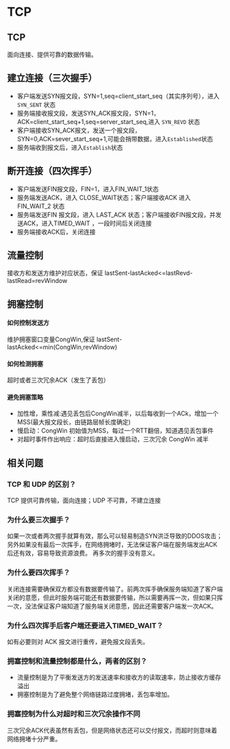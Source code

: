 # TCP

## TCP

面向连接、提供可靠的数据传输。

## 建立连接（三次握手）

* 客户端发送SYN报文段，SYN=1,seq=client\_start\_seq（其实序列号），进入 `SYN_SENT` 状态
* 服务端接收报文段，发送SYN\_ACK报文段，SYN=1，ACK=client\_start\_seq+1,seq=server\_start\_seq,进入 `SYN_REVD` 状态
* 客户端接收SYN\_ACK报文，发送一个报文段，SYN=0,ACK=sever\_start\_seq+1,可能会捎带数据，进入`Established`状态
* 服务端收到报文后，进入`Establish`状态

## 断开连接（四次挥手）

* 客户端发送FIN报文段，FIN=1，进入FIN\_WAIT\_1状态
* 服务端发送ACK，进入 CLOSE\_WAIT状态；客户端接收ACK 进入 FIN\_WAIT\_2 状态
* 服务端发送FIN 报文段，进入 LAST\_ACK 状态；客户端接收FIN报文段，并发送ACK，进入TIMED\_WAIT ，一段时间后关闭连接
* 服务端接收ACK后，关闭连接

## 流量控制

接收方和发送方维护对应状态，保证 lastSent-lastAcked&lt;=lastRevd-lastRead=revWindow

## 拥塞控制

#### 如何控制发送方

维护拥塞窗口变量CongWin,保证 lastSent-lastAcked&lt;=min\(CongWin,revWindow\)

#### 如何检测拥塞

超时或者三次冗余ACK（发生了丢包）

#### 避免拥塞策略

* 加性增，乘性减:遇见丢包后CongWin减半，以后每收到一个ACk，增加一个MSS\(最大报文段长，由链路层帧长度确定\)
* 慢启动：CongWin 初始值为MSS，每过一个RTT翻倍，知道遇见丢包事件
* 对超时事件作出响应：超时后直接进入慢启动，三次冗余 CongWin 减半

## 相关问题

### TCP 和 UDP 的区别？

TCP 提供可靠传输，面向连接；UDP 不可靠，不建立连接

### 为什么要三次握手？

如果一次或者两次握手就算有效，那么可以轻易制造SYN洪泛导致的DDOS攻击；另外如果没有最后一次挥手，在网络拥堵时，无法保证客户端在服务端发出ACK后还有效，容易导致资源浪费。 再多次的握手没有意义。

### 为什么要四次挥手？

关闭连接需要确保双方都没有数据要传输了。前两次挥手确保服务端知道了客户端关闭的意愿，但此时服务端可能还有数据要传输，所以需要再挥一次，但如果只挥一次，没法保证客户端知道了服务端关闭意愿，因此还需要客户端发一次ACK。

### 为什么四次挥手后客户端还要进入TIMED\_WAIT？

如有必要则对 ACK 报文进行重传，避免报文段丢失。

### 拥塞控制和流量控制都是什么，两者的区别？

* 流量控制是为了平衡发送方的发送速率和接收方的读取速率，防止接收方缓存溢出
* 拥塞控制是为了避免整个网络链路过度拥堵，丢包率增加。

### 拥塞控制为什么对超时和三次冗余操作不同

三次冗余ACK代表虽然有丢包，但是网络状态还可以交付报文，而超时则意味着网络拥堵十分严重。


